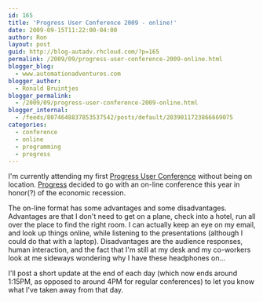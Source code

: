 ```yaml
---
id: 165
title: 'Progress User Conference 2009 - online!'
date: 2009-09-15T11:22:00-04:00
author: Ron
layout: post
guid: http://blog-autadv.rhcloud.com/?p=165
permalink: /2009/09/progress-user-conference-2009-online.html
blogger_blog:
  - www.automationadventures.com
blogger_author:
  - Ronald Bruintjes
blogger_permalink:
  - /2009/09/progress-user-conference-2009-online.html
blogger_internal:
  - /feeds/8074648837853537542/posts/default/2039011723866669075
categories:
  - conference
  - online
  - programming
  - progress
---
```

I'm currently attending my first <a href="http://events.unisfair.com/rt/exchangeonline~Sept2009" target="_blank">Progress User Conference</a> without being on location. <a href="http://www.progress.com/" target="_blank">Progress</a> decided to go with an on-line conference this year in honor(?) of the economic recession.

The on-line format has some advantages and some disadvantages. Advantages are that I don't need to get on a plane, check into a hotel, run all over the place to find the right room. I can actually keep an eye on my email, and look up things online, while listening to the presentations (although I could do that with a laptop). Disadvantages are the audience responses, human interaction, and the fact that I'm still at my desk and my co-workers look at me sideways wondering why I have these headphones on...

I'll post a short update at the end of each day (which now ends around 1:15PM, as opposed to around 4PM for regular conferences) to let you know what I've taken away from that day.